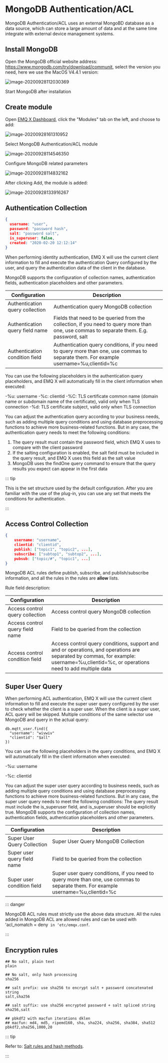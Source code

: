 # MongoDB Authentication/ACL

MongoDB Authentication/ACL uses an external MongoBD database as a data source, which can store a large amount of data and at the same time integrate with external device management systems.

## Install MongoDB

Open the MongoDB official website address: https://www.mongodb.com/try/download/communit, select the version you need, here we use the MacOS V4.4.1 version:

![image-20200928112030369](./assets/auth_mongo1.png)

Start MongoDB after installation

## Create module

Open [EMQ X Dashboard](http://127.0.0.1:18083/#/modules), click the "Modules" tab on the left, and choose to add:

![image-20200928161310952](./assets/modules.png)

Select MongoDB Authentication/ACL module

![image-20200928114546350](./assets/auth_mongo2.png)

Configure MongoDB related parameters

![image-20200928114832162](./assets/auth_mongo3.png)

After clicking Add, the module is added:

![image-20200928133916267](./assets/auth_mongo4.png)


## Authentication Collection

```json
{
  username: "user",
  password: "password hash",
  salt: "password salt",
  is_superuser: false,
  created: "2020-02-20 12:12:14"
}
```

When performing identity authentication, EMQ X will use the current client information to fill and execute the authentication Query configured by the user, and query the authentication data of the client in the database.

MongoDB supports the configuration of collection names, authentication fields, authentication placeholders and other parameters.

| Configuration                   | Description                                                  |
| ------------------------------- | ------------------------------------------------------------ |
| Authentication query collection | Authentication query MongoDB collection                      |
| Authentication query field name | Fields that need to be queried from the collection, if you need to query more than one, use commas to separate them. E.g. password, salt |
| Authentication condition field  | Authentication query conditions, if you need to query more than one, use commas to separate them. For example username=%u,clientid=%c |

You can use the following placeholders in the authentication query placeholders, and EMQ X will automatically fill in the client information when executed:

-%u: username
-%c: clientid
-%C: TLS certificate common name (domain name or subdomain name of the certificate), valid only when TLS connection
-%d: TLS certificate subject, valid only when TLS connection

You can adjust the authentication query according to your business needs, such as adding multiple query conditions and using database preprocessing functions to achieve more business-related functions. But in any case, the authentication query needs to meet the following conditions:

1. The query result must contain the password field, which EMQ X uses to compare with the client password
2. If the salting configuration is enabled, the salt field must be included in the query result, and EMQ X uses this field as the salt value
3. MongoDB uses the findOne query command to ensure that the query results you expect can appear in the first data

::: tip

This is the set structure used by the default configuration. After you are familiar with the use of the plug-in, you can use any set that meets the conditions for authentication.

:::

## Access Control Collection

```json
{
    username: "username",
    clientid: "clientid",
    publish: ["topic1", "topic2", ...],
    subscribe: ["subtop1", "subtop2", ...],
    pubsub: ["topic/#", "topic1", ...]
}
```

MongoDB ACL rules define publish, subscribe, and publish/subscribe information, and all the rules in the rules are **allow** lists.

Rule field description:


| Configuration                   | Description                                                  |
| ------------------------------- | ------------------------------------------------------------ |
| Access control query collection | Access control query MongoDB collection                      |
| Access control query field name | Field to be queried from the collection                      |
| Access control condition field  | Access control query conditions, support and and or operations, and operations are separated by commas, for example: username=%u,clientid=%c, or operations need to add multiple data |

## Super User Query

When performing ACL authentication, EMQ X will use the current client information to fill and execute the super user query configured by the user to check whether the client is a super user. When the client is a super user, ACL query will be skipped.
Multiple conditions of the same selector use MongoDB and query in the actual query:

```
db.mqtt_user.find({
  "username": "wivwiv"
  "clientid": "$all"
})
```
You can use the following placeholders in the query conditions, and EMQ X will automatically fill in the client information when executed:

-%u: username

-%c: clientid

You can adjust the super user query according to business needs, such as adding multiple query conditions and using database preprocessing functions to achieve more business-related functions. But in any case, the super user query needs to meet the following conditions:
The query result must include the is_superuser field, and is_superuser should be explicitly true.
MongoDB supports the configuration of collection names, authentication fields, authentication placeholders and other parameters.

| Configuration               | Description                                                  |
| --------------------------- | ------------------------------------------------------------ |
| Super User Query Collection | Super User Query MongoDB Collection                          |
| Super user query field name | Field to be queried from the collection                      |
| Super user condition field  | Super user query conditions, if you need to query more than one, use commas to separate them. For example username=%u,clientid=%c |

::: danger

MongoDB ACL rules must strictly use the above data structure. All the rules added in MongoDB ACL are allowed rules and can be used with ʻacl_nomatch = deny` in ʻetc/emqx.conf`.

:::

## Encryption rules

```shell
## No salt, plain text
plain

## No salt, only hash processing
sha256

## salt prefix: use sha256 to encrypt salt + password concatenated string
salt,sha256

## salt suffix: use sha256 encrypted password + salt spliced ​​string
sha256,salt

## pbkdf2 with macfun iterations dklen
## macfun: md4, md5, ripemd160, sha, sha224, sha256, sha384, sha512
pbkdf2,sha256,1000,20
```

::: tip

Refer to: [Salt rules and hash methods](https://docs.emqx.io/en/broker/latest/advanced/auth.html#password-salting-rules-and-hash-methods).

:::